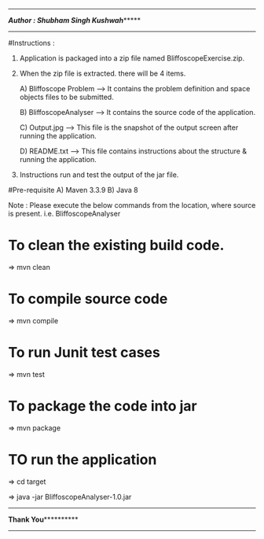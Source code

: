 *****************************************************************************
*********************Author : Shubham Singh Kushwah**************************
*****************************************************************************

#Instructions : 

1) Application is packaged into a zip file named BliffoscopeExercise.zip.

2) When the zip file is extracted. there will be 4 items.

	 A) Bliffoscope Problem --> It contains the problem definition and space objects files to be submitted.

	 B) BliffoscopeAnalyser --> It contains the source code of the application.

	 C) Output.jpg --> This file is the snapshot of the output screen after running the application.

	 D) README.txt --> This file contains instructions about the structure & running the application.


3) Instructions run and test the output of the jar file.

#Pre-requisite
	A) Maven 3.3.9
	B) Java 8

Note : Please execute the below commands from the location, where source is present. i.e. BliffoscopeAnalyser

# To clean the existing build code.
=> mvn clean

# To compile source code
=> mvn compile

# To run Junit test cases
=> mvn test

# To package the code into jar
=> mvn package

# TO run the application
=> cd target

=> java -jar BliffoscopeAnalyser-1.0.jar 

*******************************************************************************
******************************Thank You****************************************
*******************************************************************************
